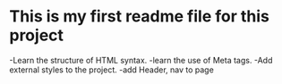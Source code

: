 # This is my first readme file for this project
-Learn the structure of HTML syntax.
-learn the use of Meta tags.
-Add external styles to the project.
-add Header, nav to page
